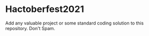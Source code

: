 # Hactoberfest2021
Add any valuable project or some standard coding solution to this repository. Don't Spam.
